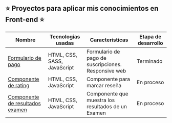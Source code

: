 
⭐ Proyectos para aplicar mis conocimientos en Front-end ⭐
---

|  Nombre  |Tecnologias usadas| Caracteristicas | Etapa de desarrollo |
|---------|-----------|--------------|-----------------|
|<a href="https://bobrukfs.github.io/Proyectos-Frontend/Formulario-Pago-Planes/src">Formulario de pago</a>|HTML, CSS, SASS, JavaScript| Formulario de pago de suscripciones. Responsive web| Terminado |
|<a href="https://bobrukfs.github.io/Proyectos-Frontend/rating-component/src">Componente de rating</a>|HTML, CSS, JavaScript| Componente para marcar reseña| En proceso |
|<a href="https://bobrukfs.github.io/Proyectos-Frontend/resultSummary/src">Componente de resultados examen</a>|HTML, CSS, JavaScript| Componente que muestra los resultados de un Examen| En proceso |
